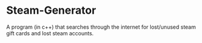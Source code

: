 # Steam-Generator
A program (in c++) that searches through the internet for lost/unused steam gift cards and lost steam accounts.
